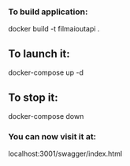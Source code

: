 ### To build application:
docker build -t filmaioutapi .

## To launch it:
docker-compose up -d

## To stop it:
docker-compose down

### You can now visit it at:
localhost:3001/swagger/index.html


